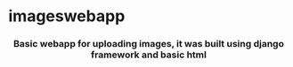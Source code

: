 # imageswebapp

<h3 align="center">Basic webapp for uploading images, it was built using django framework and basic html</h3>

